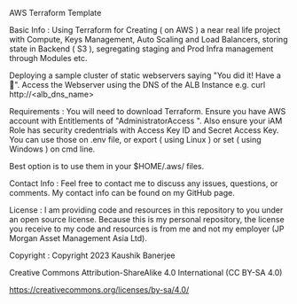 AWS Terraform Template

Basic Info : Using Terraform for Creating ( on AWS ) a near real life project with Compute, Keys Management, Auto Scaling and Load Balancers,
storing state in Backend ( S3 ), segregating staging and Prod Infra management through Modules etc.
    
Deploying a sample cluster of static webservers saying "You did it! Have a 🌮".
Access the Webserver using the DNS of the ALB Instance e.g. curl http://<alb_dns_name>

Requirements : You will need to download Terraform. Ensure you have AWS account with Entitlements of "AdministratorAccess ".
Also ensure your iAM Role has security credentrials with Access Key ID and Secret Access Key.
You can use those on .env file, or export ( using Linux ) or set ( using Windows ) on cmd line. 

Best option is to use them in your $HOME/.aws/ files.

Contact Info : Feel free to contact me to discuss any issues, questions, or comments. My contact info can be found on my GitHub page.

License : I am providing code and resources in this repository to you under an open source license. Because this is my personal repository, the license you receive to my code and resources is from me and not my employer (JP Morgan Asset Management Asia Ltd).

Copyright : Copyright 2023 Kaushik Banerjee

Creative Commons Attribution-ShareAlike 4.0 International (CC BY-SA 4.0)

https://creativecommons.org/licenses/by-sa/4.0/
